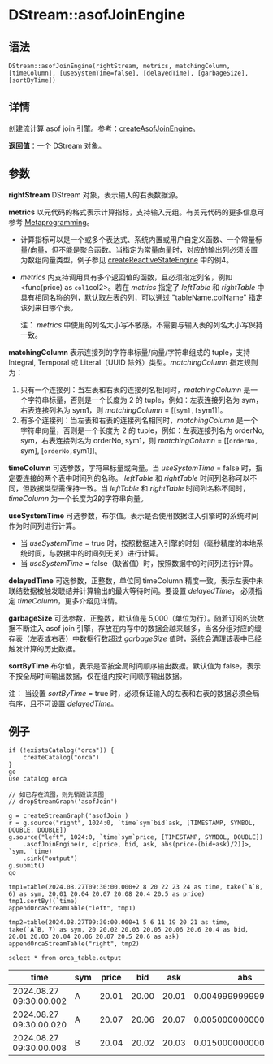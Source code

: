 # DStream::asofJoinEngine

## 语法

`DStream::asofJoinEngine(rightStream, metrics, matchingColumn, [timeColumn],
[useSystemTime=false], [delayedTime], [garbageSize], [sortByTime])`

## 详情

创建流计算 asof join 引擎。参考：[createAsofJoinEngine](../c/createAsofJoinEngine.md)。

**返回值**：一个 DStream 对象。

## 参数

**rightStream** DStream 对象，表示输入的右表数据源。

**metrics** 以元代码的格式表示计算指标，支持输入元组。有关元代码的更多信息可参考 [Metaprogramming](../c/../../progr/objs/meta_progr.md)。

* 计算指标可以是一个或多个表达式、系统内置或用户自定义函数、一个常量标量/向量，但不能是聚合函数。当指定为常量向量时，对应的输出列必须设置为数组向量类型，例子参见
  [createReactiveStateEngine](../c/createReactiveStateEngine.md) 中的例4。
* *metrics* 内支持调用具有多个返回值的函数，且必须指定列名，例如 <func(price) as
  `col1`col2>。若在 *metrics* 指定了 *leftTable* 和 *rightTable*
  中具有相同名称的列，默认取左表的列，可以通过 "tableName.colName" 指定该列来自哪个表。

  注： *metrics*
  中使用的列名大小写不敏感，不需要与输入表的列名大小写保持一致。

**matchingColumn** 表示连接列的字符串标量/向量/字符串组成的 tuple，支持 Integral,
Temporal 或 Literal（UUID 除外）类型。*matchingColumn* 指定规则为：

1. 只有一个连接列：当左表和右表的连接列名相同时，*matchingColumn* 是一个字符串标量，否则是一个长度为 2 的
   tuple，例如：左表连接列名为 sym，右表连接列名为 sym1，则 *matchingColumn* =
   [[`sym],[`sym1]]。
2. 有多个连接列：当左表和右表的连接列名相同时，*matchingColumn* 是一个字符串向量，否则是一个长度为 2 的
   tuple，例如：左表连接列名为 orderNo, sym，右表连接列名为 orderNo, sym1，则 *matchingColumn* =
   [[`orderNo, `sym], [`orderNo,`sym1]]。

**timeColumn** 可选参数，字符串标量或向量。当 *useSystemTime* = false
时，指定要连接的两个表中时间列的名称。 *leftTable* 和 *rightTable* 时间列名称可以不同，但数据类型需保持一致。当
*leftTable* 和 *rightTable* 时间列名称不同时，*timeColumn*
为一个长度为2的字符串向量。

**useSystemTime** 可选参数，布尔值。表示是否使用数据注入引擎时的系统时间作为时间列进行计算。

* 当 *useSystemTime* = true
  时，按照数据进入引擎的时刻（毫秒精度的本地系统时间，与数据中的时间列无关）进行计算。
* 当 *useSystemTime* = false（缺省值）时，按照数据中的时间列进行计算。

**delayedTime** 可选参数，正整数，单位同 timeColumn
精度一致。表示左表中未联结数据被触发联结并计算输出的最大等待时间。要设置 *delayedTime*， 必须指定
*timeColumn*，更多介绍见详情。

**garbageSize** 可选参数，正整数，默认值是 5,000（单位为行）。随着订阅的流数据不断注入 asof
join 引擎，存放在内存中的数据会越来越多，当各分组对应的缓存表（左表或右表）中数据行数超过 *garbageSize*
值时，系统会清理该表中已经触发计算的历史数据。

**sortByTime** 布尔值，表示是否按全局时间顺序输出数据。默认值为
false，表示不按全局时间输出数据，仅在组内按时间顺序输出数据。

注： 当设置
*sortByTime* = true 时，必须保证输入的左表和右表的数据必须全局有序，且不可设置
*delayedTime*。

## 例子

```
if (!existsCatalog("orca")) {
	createCatalog("orca")
}
go
use catalog orca

// 如已存在流图，则先销毁该流图
// dropStreamGraph('asofJoin')

g = createStreamGraph('asofJoin')
r = g.source("right", 1024:0, `time`sym`bid`ask, [TIMESTAMP, SYMBOL, DOUBLE, DOUBLE])
g.source("left", 1024:0, `time`sym`price, [TIMESTAMP, SYMBOL, DOUBLE])
    .asofJoinEngine(r, <[price, bid, ask, abs(price-(bid+ask)/2)]>, `sym, `time)
    .sink("output")
g.submit()
go

tmp1=table(2024.08.27T09:30:00.000+2 8 20 22 23 24 as time, take(`A`B, 6) as sym, 20.01 20.04 20.07 20.08 20.4 20.5 as price)
tmp1.sortBy!(`time)
appendOrcaStreamTable("left", tmp1)

tmp2=table(2024.08.27T09:30:00.000+1 5 6 11 19 20 21 as time, take(`A`B, 7) as sym, 20 20.02 20.03 20.05 20.06 20.6 20.4 as bid,  20.01 20.03 20.04 20.06 20.07 20.5 20.6 as ask)
appendOrcaStreamTable("right", tmp2)

select * from orca_table.output
```

| time | sym | price | bid | ask | abs |
| --- | --- | --- | --- | --- | --- |
| 2024.08.27 09:30:00.002 | A | 20.01 | 20.00 | 20.01 | 0.004999999999999005 |
| 2024.08.27 09:30:00.020 | A | 20.07 | 20.06 | 20.07 | 0.005000000000002558 |
| 2024.08.27 09:30:00.008 | B | 20.04 | 20.02 | 20.03 | 0.015000000000000568 |


